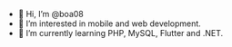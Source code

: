 - 👋 Hi, I’m @boa08
- 👀 I’m interested in mobile and web development.
- 🌱 I’m currently learning PHP, MySQL, Flutter and .NET.

<!---
boa08/boa08 is a ✨ special ✨ repository because its `README.md` (this file) appears on your GitHub profile.
You can click the Preview link to take a look at your changes.
--->
